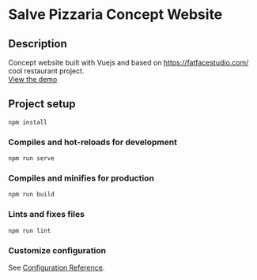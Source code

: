 # Salve Pizzaria Concept Website

## Description

Concept website built with Vuejs and based on https://fatfacestudio.com/ cool restaurant project.  
[View the demo](https://salve-pizzaria.vercel.app/)

## Project setup
```
npm install
```

### Compiles and hot-reloads for development
```
npm run serve
```

### Compiles and minifies for production
```
npm run build
```

### Lints and fixes files
```
npm run lint
```

### Customize configuration
See [Configuration Reference](https://cli.vuejs.org/config/).
